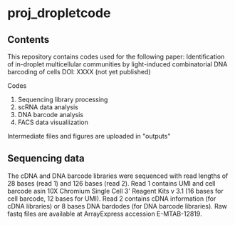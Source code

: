 # proj_dropletcode

## Contents
This repository contains codes used for the following paper:
Identification of in-droplet multicellular communities by light-induced combinatorial DNA barcoding of cells
DOI: XXXX (not yet published)

Codes
1. Sequencing library processing
2. scRNA data analysis
3. DNA barcode analysis
4. FACS data visualiization

Intermediate files and figures are uploaded in "outputs"

## Sequencing data
The cDNA and DNA barcode libraries were sequenced with read lengths of 28 bases (read 1) and 126 bases (read 2). Read 1 contains UMI and cell barcode asin 10X Chromium Single Cell 3' Reagent Kits v 3.1 (16 bases for cell barcode, 12 bases for UMI). Read 2 contains cDNA information (for cDNA libraries) or 8 bases DNA bardodes (for DNA barcode libraries). Raw fastq files are available at ArrayExpress accession E-MTAB-12819.
